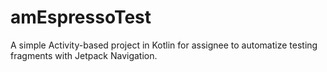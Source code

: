 # amEspressoTest

A simple Activity-based project in Kotlin for assignee to automatize testing fragments with Jetpack Navigation.
